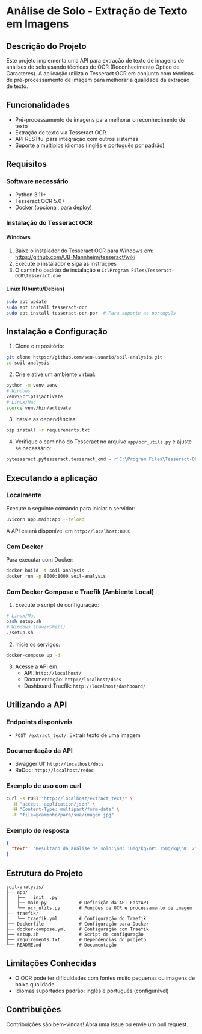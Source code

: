# Análise de Solo - Extração de Texto em Imagens

## Descrição do Projeto

Este projeto implementa uma API para extração de texto de imagens de análises de solo usando técnicas de OCR (Reconhecimento Óptico de Caracteres). A aplicação utiliza o Tesseract OCR em conjunto com técnicas de pré-processamento de imagem para melhorar a qualidade da extração de texto.

## Funcionalidades

- Pré-processamento de imagens para melhorar o reconhecimento de texto
- Extração de texto via Tesseract OCR
- API RESTful para integração com outros sistemas
- Suporte a múltiplos idiomas (inglês e português por padrão)

## Requisitos

### Software necessário

- Python 3.11+
- Tesseract OCR 5.0+
- Docker (opcional, para deploy)

### Instalação do Tesseract OCR

#### Windows

1. Baixe o instalador do Tesseract OCR para Windows em: https://github.com/UB-Mannheim/tesseract/wiki
2. Execute o instalador e siga as instruções
3. O caminho padrão de instalação é `C:\Program Files\Tesseract-OCR\tesseract.exe`

#### Linux (Ubuntu/Debian)

```bash
sudo apt update
sudo apt install tesseract-ocr
sudo apt install tesseract-ocr-por  # Para suporte ao português
```

## Instalação e Configuração

1. Clone o repositório:

```bash
git clone https://github.com/seu-usuario/soil-analysis.git
cd soil-analysis
```

2. Crie e ative um ambiente virtual:

```bash
python -m venv venv
# Windows
venv\Scripts\activate
# Linux/Mac
source venv/bin/activate
```

3. Instale as dependências:

```bash
pip install -r requirements.txt
```

4. Verifique o caminho do Tesseract no arquivo `app/ocr_utils.py` e ajuste se necessário:

```python
pytesseract.pytesseract.tesseract_cmd = r'C:\Program Files\Tesseract-OCR\tesseract.exe'
```

## Executando a aplicação

### Localmente

Execute o seguinte comando para iniciar o servidor:

```bash
uvicorn app.main:app --reload
```

A API estará disponível em `http://localhost:8000`

### Com Docker

Para executar com Docker:

```bash
docker build -t soil-analysis .
docker run -p 8000:8000 soil-analysis
```

### Com Docker Compose e Traefik (Ambiente Local)

1. Execute o script de configuração:

```bash
# Linux/Mac
bash setup.sh
# Windows (PowerShell)
./setup.sh
```

2. Inicie os serviços:

```bash
docker-compose up -d
```

3. Acesse a API em:
   - API: `http://localhost/`
   - Documentação: `http://localhost/docs`
   - Dashboard Traefik: `http://localhost/dashboard/`

## Utilizando a API

### Endpoints disponíveis

- `POST /extract_text/`: Extrair texto de uma imagem

### Documentação da API

- Swagger UI: `http://localhost/docs`
- ReDoc: `http://localhost/redoc`

### Exemplo de uso com curl

```bash
curl -X POST "http://localhost/extract_text/" \
  -H "accept: application/json" \
  -H "Content-Type: multipart/form-data" \
  -F "file=@caminho/para/sua/imagem.jpg"
```

### Exemplo de resposta

```json
{
  "text": "Resultado da análise de solo:\nN: 10mg/kg\nP: 15mg/kg\nK: 25mg/kg\npH: 6.5"
}
```

## Estrutura do Projeto

```
soil-analysis/
├── app/
│   ├── __init__.py
│   ├── main.py            # Definição da API FastAPI
│   └── ocr_utils.py       # Funções de OCR e processamento de imagem
├── traefik/
│   └── traefik.yml        # Configuração do Traefik
├── Dockerfile             # Configuração para Docker
├── docker-compose.yml     # Configuração com Traefik
├── setup.sh               # Script de configuração
├── requirements.txt       # Dependências do projeto
└── README.md              # Documentação
```

## Limitações Conhecidas

- O OCR pode ter dificuldades com fontes muito pequenas ou imagens de baixa qualidade
- Idiomas suportados padrão: inglês e português (configurável)

## Contribuições

Contribuições são bem-vindas! Abra uma issue ou envie um pull request.
